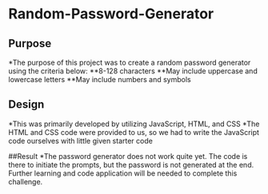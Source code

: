 # Random-Password-Generator

## Purpose
 *The purpose of this project was to create a random password generator using the criteria below:
 **8-128 characters
 **May include uppercase and lowercase letters
 **May include numbers and symbols
 
## Design
*This was primarily developed by utilizing JavaScript, HTML, and CSS
*The HTML and CSS code were provided to us, so we had to write the JavaScript code ourselves with little given starter code

##Result
*The password generator does not work quite yet. The code is there to initiate the prompts, but the password is not generated at the end. Further learning and code application will be needed to complete this challenge. 
